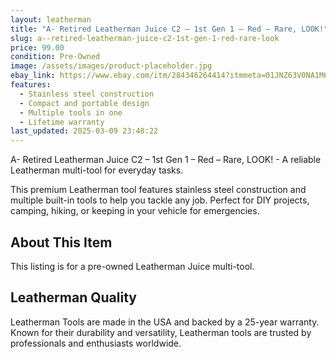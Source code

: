 ```yaml
---
layout: leatherman
title: "A- Retired Leatherman Juice C2 – 1st Gen 1 – Red – Rare, LOOK!"
slug: a--retired-leatherman-juice-c2-1st-gen-1-red-rare-look
price: 99.00
condition: Pre-Owned
image: /assets/images/product-placeholder.jpg
ebay_link: https://www.ebay.com/itm/284346264414?itmmeta=01JNZ63V0NA1M6G1K1PXNB4PM5&hash=item42345bab5e:g:50QAAOSwSaZjHqOz&itmprp=enc%3AAQAKAAAAwFkggFvd1GGDu0w3yXCmi1f9Qf8q1%2F6nnd6Md1A7NZkP27eG2A0W%2BfQy%2BXgJxO%2BP5zNlPd8b4qh6t%2B4DQep7TLwzrI8SX6DOBoMV4cTRu93Igf0qKczpDPBNNvdc4p5y8GfKkcS48T9F0FYTiKkZtZrNrJc0kQtQBdRS8aQlkiIgSWqsYMkXPQZoz7P%2BwFyPqN5QWTgcJz1XwJT8BjoOIlGVlLgfU8yX7PDcQEKxVydaxupehjDDZBdazZKXzJt1jA%3D%3D%7Ctkp%3ABk9SR7awj-avZQ
features:
  - Stainless steel construction
  - Compact and portable design
  - Multiple tools in one
  - Lifetime warranty
last_updated: 2025-03-09 23:48:22
---
```


A- Retired Leatherman Juice C2 – 1st Gen 1 – Red – Rare, LOOK! - A reliable Leatherman multi-tool for everyday tasks.

This premium Leatherman tool features stainless steel construction and multiple built-in tools to help you tackle any job. Perfect for DIY projects, camping, hiking, or keeping in your vehicle for emergencies.

## About This Item

This listing is for a pre-owned Leatherman Juice multi-tool.

## Leatherman Quality

Leatherman Tools are made in the USA and backed by a 25-year warranty. Known for their durability and versatility, Leatherman tools are trusted by professionals and enthusiasts worldwide.

